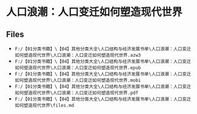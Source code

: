 # 人口浪潮：人口变迁如何塑造现代世界

## Files

- `F:/【01分类书籍】\【04】其他分类大全\人口结构与经济发展书单\人口浪潮：人口变迁如何塑造现代世界\人口浪潮：人口变迁如何塑造现代世界.azw3`
- `F:/【01分类书籍】\【04】其他分类大全\人口结构与经济发展书单\人口浪潮：人口变迁如何塑造现代世界\人口浪潮：人口变迁如何塑造现代世界.epub`
- `F:/【01分类书籍】\【04】其他分类大全\人口结构与经济发展书单\人口浪潮：人口变迁如何塑造现代世界\人口浪潮：人口变迁如何塑造现代世界.mobi`
- `F:/【01分类书籍】\【04】其他分类大全\人口结构与经济发展书单\人口浪潮：人口变迁如何塑造现代世界\人口浪潮：人口变迁如何塑造现代世界.pdf`
- `F:/【01分类书籍】\【04】其他分类大全\人口结构与经济发展书单\人口浪潮：人口变迁如何塑造现代世界\files.md`

